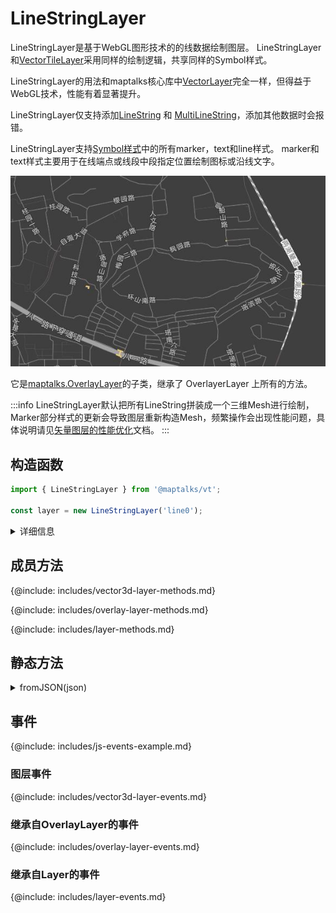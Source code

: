 # LineStringLayer

LineStringLayer是基于WebGL图形技术的的线数据绘制图层。 LineStringLayer和[VectorTileLayer](vector-tile-layer)采用同样的绘制逻辑，共享同样的Symbol样式。

LineStringLayer的用法和maptalks核心库中[VectorLayer](https://maptalks.org/maptalks.js/api/0.x/VectorLayer.html)完全一样，但得益于WebGL技术，性能有着显著提升。

LineStringLayer仅支持添加[LineString](https://maptalks.org/maptalks.js/api/0.x/LineString.html) 和 [MultiLineString](https://maptalks.org/maptalks.js/api/0.x/MultiLineString.html)，添加其他数据时会报错。

LineStringLayer支持[Symbol样式](../../style/symbols)中的所有marker，text和line样式。 marker和text样式主要用于在线端点或线段中段指定位置绘制图标或沿线文字。

![沿线文字](./assets/line-text.jpg)

它是[maptalks.OverlayLayer](https://maptalks.org/maptalks.js/api/0.x/OverlayLayer.html)的子类，继承了 OverlayerLayer 上所有的方法。

:::info
LineStringLayer默认把所有LineString拼装成一个三维Mesh进行绘制，Marker部分样式的更新会导致图层重新构造Mesh，频繁操作会出现性能问题，具体说明请见[矢量图层的性能优化](vector-perf)文档。
:::

## 构造函数

```javascript
import { LineStringLayer } from '@maptalks/vt';

const layer = new LineStringLayer('line0');
```
<details><summary>详细信息</summary>
<div>
参数：

* id\* **String** 图层id
* options\* **Object** 配置参数，可选的配置项如下：

| 配置名               |  类型   |  描述                     | 默认值 |
|  ------             | :----:  | ----                      |   :-----------:  |
{@include: includes/vector3d-layer-options.md}
{@include: includes/layer-options.md}

</div>
</details>

## 成员方法

{@include: includes/vector3d-layer-methods.md}

{@include: includes/overlay-layer-methods.md}

{@include: includes/layer-methods.md}

## 静态方法

<details><summary>fromJSON(json)</summary>
<div>
<br/>

从图层的json对象创建一个LineStringLayer对象。

```js
const json = layer.toJSON();

const layerCopied = maptalks.Layer.fromJSON(json);
````

返回：

* LineStringLayer

</div>
</details>

## 事件

{@include: includes/js-events-example.md}

### 图层事件

{@include: includes/vector3d-layer-events.md}

### 继承自OverlayLayer的事件

{@include: includes/overlay-layer-events.md}

### 继承自Layer的事件

{@include: includes/layer-events.md}